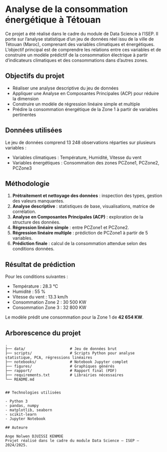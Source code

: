 # Analyse de la consommation énergétique à Tétouan

Ce projet a été réalisé dans le cadre du module de Data Science à l’ISEP. Il porte sur l’analyse statistique d’un jeu de données réel issu de la ville de Tétouan (Maroc), comprenant des variables climatiques et énergétiques. L’objectif principal est de comprendre les relations entre ces variables et de construire un modèle prédictif de la consommation électrique à partir d’indicateurs climatiques et des consommations dans d’autres zones.

## Objectifs du projet

- Réaliser une analyse descriptive du jeu de données
- Appliquer une Analyse en Composantes Principales (ACP) pour réduire la dimension
- Construire un modèle de régression linéaire simple et multiple
- Prédire la consommation énergétique de la Zone 1 à partir de variables pertinentes

## Données utilisées

Le jeu de données comprend 13 248 observations réparties sur plusieurs variables :
- Variables climatiques : Température, Humidité, Vitesse du vent
- Variables énergétiques : Consommation des zones PCZone1, PCZone2, PCZone3

## Méthodologie

1. **Prétraitement et nettoyage des données** : inspection des types, gestion des valeurs manquantes.
2. **Analyse descriptive** : statistiques de base, visualisations, matrice de corrélation.
3. **Analyse en Composantes Principales (ACP)** : exploration de la structure des données.
4. **Régression linéaire simple** : entre PCZone1 et PCZone2.
5. **Régression linéaire multiple** : prédiction de PCZone1 à partir de 5 variables.
6. **Prédiction finale** : calcul de la consommation attendue selon des conditions données.

## Résultat de prédiction

Pour les conditions suivantes :
- Température : 28.3 °C
- Humidité : 55 %
- Vitesse du vent : 13.3 km/h
- Consommation Zone 2 : 30 500 KW
- Consommation Zone 3 : 32 800 KW

Le modèle prédit une consommation pour la Zone 1 de **42 654 KW**.

## Arborescence du projet

```
.
├── data/                    # Jeu de données brut
├── scripts/                 # Scripts Python pour analyse statistique, PCA, régressions linéaires
├── notebooks/               # Notebook Jupyter complet
├── figures/                 # Graphiques générés
├── rapport/                 # Rapport final (PDF)
├── requirements.txt         # Librairies nécessaires
└── README.md


## Technologies utilisées

- Python 3
- pandas, numpy
- matplotlib, seaborn
- scikit-learn
- Jupyter Notebook

## Auteure

Ange Nolwen DJUISSI KENMOE
Projet réalisé dans le cadre du module Data Science – ISEP – 2024/2025.
